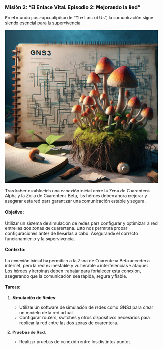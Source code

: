 ### Misión 2: “El Enlace Vital. Episodio 2: Mejorando la Red”

En el mundo post-apocalíptico de “The Last of Us”, la comunicación sigue siendo esencial para la supervivencia. 

![imagen de la historia](./img/p2.jfif)


  
Tras haber establecido una conexión inicial entre la Zona de Cuarentena Alpha y la Zona de Cuarentena Beta, 
los héroes deben ahora mejorar y asegurar esta red para garantizar una comunicación estable y segura.

#### Objetivo:
Utilizar un sistema de simulación de redes para configurar y optimizar la red entre las dos zonas de cuarentena. Esto nos permitira 
probar configuraciones antes de llevarlas a cabo. Asegurando el correcto funcionamiento y la supervivencia.

#### Contexto:
La conexión inicial ha permitido a la Zona de Cuarentena Beta acceder a internet, 
pero la red es inestable y vulnerable a interferencias y ataques.
Los héroes y heroinas deben trabajar para fortalecer esta conexión, asegurando que la comunicación sea rápida, segura y fiable.

#### Tareas:
1. **Simulación de Redes**:
   - Utilizar un software de simulación de redes como GNS3 para crear un modelo de la red actual.
   - Configurar routers, switches y otros dispositivos necesarios para replicar la red entre las dos zonas de cuarentena.

2. **Pruebas de Red**:
   - Realizar pruebas de conexión entre los distintos puntos.
